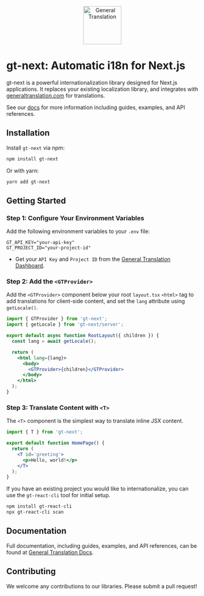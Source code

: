 <p align="center">
  <a href="https://generaltranslation.com" target="_blank">
    <img src="https://generaltranslation.com/gt-logo-light.svg" alt="General Translation" width="100" height="100">
  </a>
</p>

# gt-next: Automatic i18n for Next.js

gt-next is a powerful internationalization library designed for Next.js applications. It replaces your existing localization library, and integrates with [generaltranslation.com](https://generaltranslation.com) for translations.

See our [docs](https://www.generaltranslation.com/docs) for more information including guides, examples, and API references.

## Installation

Install `gt-next` via npm:

```bash
npm install gt-next
```

Or with yarn:

```bash
yarn add gt-next
```

## Getting Started

### Step 1: Configure Your Environment Variables

Add the following environment variables to your `.env` file:

```
GT_API_KEY="your-api-key"
GT_PROJECT_ID="your-project-id"
```

- Get your `API Key` and `Project ID` from the [General Translation Dashboard](https://www.generaltranslation.com).

### Step 2: Add the `<GTProvider>`

Add the `<GTProvider>` component below your root `layout.tsx` `<html>` tag to add translations for client-side
content, and set the <html> `lang` attribute using `getLocale()`.

```jsx
import { GTProvider } from 'gt-next';
import { getLocale } from 'gt-next/server';

export default async function RootLayout({ children }) {
  const lang = await getLocale();

  return (
    <html lang={lang}>
      <body>
        <GTProvider>{children}</GTProvider>
      </body>
    </html>
  );
}
```

### Step 3: Translate Content with `<T>`

The `<T>` component is the simplest way to translate inline JSX content.

```jsx
import { T } from 'gt-next';

export default function HomePage() {
  return (
    <T id='greeting'>
      <p>Hello, world!</p>
    </T>
  );
}
```

If you have an existing project you would like to internationalize, you can use the `gt-react-cli` tool for initial setup.

```bash
npm install gt-react-cli
npx gt-react-cli scan
```

## Documentation

Full documentation, including guides, examples, and API references, can be found at [General Translation Docs](www.generaltranslation.com/docs).

## Contributing

We welcome any contributions to our libraries. Please submit a pull request!
